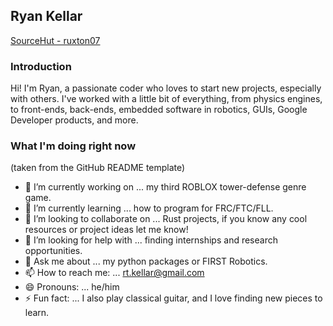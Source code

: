 ## Ryan Kellar

[SourceHut - ruxton07](https://sr.ht/~ruxton07/)

### Introduction
Hi! I'm Ryan, a passionate coder who loves to start new projects, especially with others. I've worked with a little bit of everything, from physics engines, to front-ends, back-ends, embedded software in robotics, GUIs, Google Developer products, and more.

### What I'm doing right now
(taken from the GitHub README template)

- 🔭 I’m currently working on ... my third ROBLOX tower-defense genre game.
- 🌱 I’m currently learning ... how to program for FRC/FTC/FLL.
- 👯 I’m looking to collaborate on ... Rust projects, if you know any cool resources or project ideas let me know!
- 🤔 I’m looking for help with ... finding internships and research opportunities.
- 💬 Ask me about ... my python packages or FIRST Robotics.
- 📫 How to reach me: ... rt.kellar@gmail.com
- 😄 Pronouns: ... he/him
- ⚡ Fun fact: ... I also play classical guitar, and I love finding new pieces to learn.

<!-- Thanks for listening to my ted talk-->
